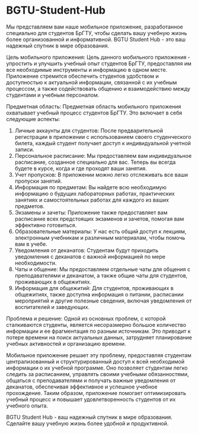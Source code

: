 # BGTU-Student-Hub

Мы представляем вам наше мобильное приложение, разработанное специально для студентов БрГТУ, чтобы сделать вашу учебную жизнь более организованной и информативной. BGTU Student Hub - это ваш надежный спутник в мире образования.

Цель мобильного приложения:
Цель данного мобильного приложения - упростить и улучшить учебный опыт студентов БрГТУ, предоставляя им все необходимые инструменты и информацию в одном месте. Приложение стремится обеспечить студентов удобством и доступностью к актуальной информации, связанной с их учебным процессом, а также содействовать общению и взаимодействию между студентами и учебным персоналом.

Предметная область:
Предметная область мобильного приложения охватывает учебный процесс студентов БрГТУ. Это включает в себя следующие аспекты:

1. Личные аккаунты для студентов: После предварительной регистрации в приложении с использованием своего студенческого билета, каждый студент получает доступ к индивидуальной учетной записи.
2. Персональное расписание: Мы предоставляем вам индивидуальное расписание, созданное специально для вас. Теперь вы всегда будете в курсе, когда и где проходят ваши занятия.
3. Учет пропусков: В приложении можно легко отслеживать все ваши пропуски занятий.
4. Информация по предметам: Вы найдете всю необходимую информацию о будущих лабораторных работах, практических занятиях и самостоятельных работах для каждого из ваших предметов.
5. Экзамены и зачеты: Приложение также предоставляет вам расписание всех предстоящих экзаменов и зачетов, помогая вам эффективно готовиться.
6. Образовательные материалы: У нас есть общий доступ к лекциям, электронным учебникам и различным материалам, чтобы помочь вам в учебе.
7. Уведомления от деканатов: Студентам будут приходить уведомления с деканатов с важной информацией по мере необходимости.
8. Чаты и общение: Мы предоставляем отдельные чаты для общения с преподавателями и деканатом, а также общие чаты для студентов, проживающих в общежитиях.
9. Информация для общежитий: Для студентов, проживающих в общежитиях, также доступна информация о питании, расписании мероприятий и другие полезные сведения, включая уведомления от воспитателей и заведующих.

Проблема и решение:
Одной из основных проблем, с которой сталкиваются студенты, является несоразмерно большое количество информации и ее фрагментация по разным источникам. Это приводит к потере времени на поиск актуальных данных, затрудняет планирование учебных активностей и организацию времени.

Мобильное приложение решает эту проблему, предоставляя студентам централизованный и структурированный доступ к всей необходимой информации о их учебной программе. Оно позволяет студентам легко следить за расписанием, управлять своими учебными обязанностями, общаться с преподавателями и получать важные уведомления от деканатов, обеспечивая эффективное и успешное учебное прохождение. Таким образом, приложение помогает оптимизировать учебный процесс и повышает удовлетворенность студентов от их учебного опыта.

BGTU Student Hub - ваш надежный спутник в мире образования. Cделайте вашу учебную жизнь более удобной и продуктивной.
